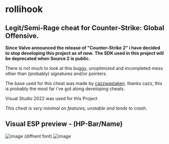# rollihook
## Legit/Semi-Rage cheat for Counter-Strike: Global Offensive.

<b>Since Valve announced the release of "Counter-Strike 2" i have decided
to stop developing this project as of now.</b>
<b>The SDK used in this project will be deprecated when Source 2 is public.</b>

There is not much to look at this buggy, unoptimized and incompleted mess other than (probably) signatures
and/or pointers.

The base used for this cheat was made by [cazzwastaken](https://github.com/cazzwastaken).
thanks cazz, this is probably the most far i've got along developing cheats.

Visual Studio 2022 was used for this Project

*This cheat is very minimal on features, unstable and tends to crash.*

## Visual ESP preview - (HP-Bar/Name)
![image](https://user-images.githubusercontent.com/65974823/227310117-7e6a3c57-1a70-41dc-9efa-35e0eec55528.png) 
(diffrent font)
![image](https://user-images.githubusercontent.com/65974823/227310515-db6c70f2-f0d4-4fbb-8c14-ef65dfc63de8.png)

